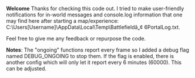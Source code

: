 **Welcome**
Thanks for checking this code out.  I tried to make user-friendly notifications for in-world messages and console.log information that one may find here after starting a map/experience:
C:\Users\[Username]\AppData\Local\Temp\Battlefieldâ„¢ 6PortalLog.txt.

Feel free to give me any feedback or repurpose the code.

**Notes**:
The "ongoing" functions report every frame so I added a debug flag named DEBUG_ONGOING to stop them.  If the flag is enabled, there is another config which will only let it report every 6 minutes (60000).  This can be adjusted.
